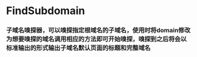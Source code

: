 # FindSubdomain
### 子域名嗅探器，可以嗅探指定根域名的子域名，使用时将domain修改为想要嗅探的域名调用相应的方法即可开始嗅探，嗅探到之后将会以标准输出的形式输出子域名默认页面的标题和完整域名
